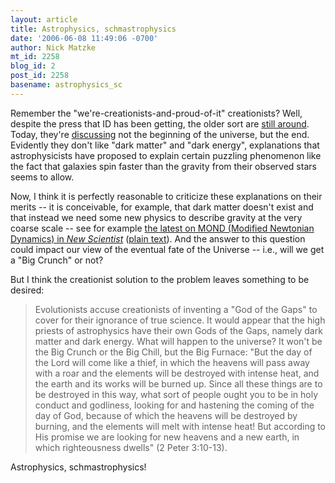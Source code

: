 ```yaml
---
layout: article
title: Astrophysics, schmastrophysics
date: '2006-06-08 11:49:06 -0700'
author: Nick Matzke
mt_id: 2258
blog_id: 2
post_id: 2258
basename: astrophysics_sc
---
```

Remember the "we're-creationists-and-proud-of-it" creationists?  Well, despite the press that ID has been getting, the older sort are [still around](http://creationsafaris.com/).  Today, they're [discussing](http://creationsafaris.com/crev200606.htm#20060607a) not the beginning of the universe, but the end.  Evidently they don't like "dark matter" and "dark energy", explanations that astrophysicists have proposed to explain certain puzzling phenomenon like the fact that galaxies spin faster than the gravity from their observed stars seems to allow.

Now, I think it is perfectly reasonable to criticize these explanations on their merits -- it is conceivable, for example, that dark matter doesn't exist and that instead we need some new physics to describe gravity at the very coarse scale -- see for example [the latest on MOND (Modified Newtonian Dynamics) in _New Scientist_](http://www.newscientisttech.com/article/mg19025492.200) ([plain text](http://groups.google.com/group/SCR-new/browse_frm/thread/17d1aa6f55e54bc3/3512798ab55ee68f?lnk=st&amp;q=modified+newtonian+dynamics&amp;rnum=7#3512798ab55ee68f)).  And the answer to this question could impact our view of the eventual fate of the Universe -- i.e., will we get a "Big Crunch" or not?

But I think the creationist solution to the problem leaves something to be desired:

> Evolutionists accuse creationists of inventing a "God of the Gaps" to cover for their ignorance of true science.  It would appear that the high priests of astrophysics have their own Gods of the Gaps, namely dark matter and dark energy.  What will happen to the universe?  It won't be the Big Crunch or the Big Chill, but the Big Furnace: "But the day of the Lord will come like a thief, in which the heavens will pass away with a roar and the elements will be destroyed with intense heat, and the earth and its works will be burned up.  Since all these things are to be destroyed in this way, what sort of people ought you to be in holy conduct and godliness, looking for and hastening the coming of the day of God, because of which the heavens will be destroyed by burning, and the elements will melt with intense heat!  But according to His promise we are looking for new heavens and a new earth, in which righteousness dwells" (2 Peter 3:10-13).

Astrophysics, schmastrophysics!
